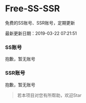 # Free-SS-SSR

免费的SS账号、SSR账号，定期更新

最新更新日期：2019-03-22 07:21:51 

### SS账号

抱歉，暂无账号

### SSR账号

抱歉，暂无账号



> 若本项目对您有所帮助，欢迎Star